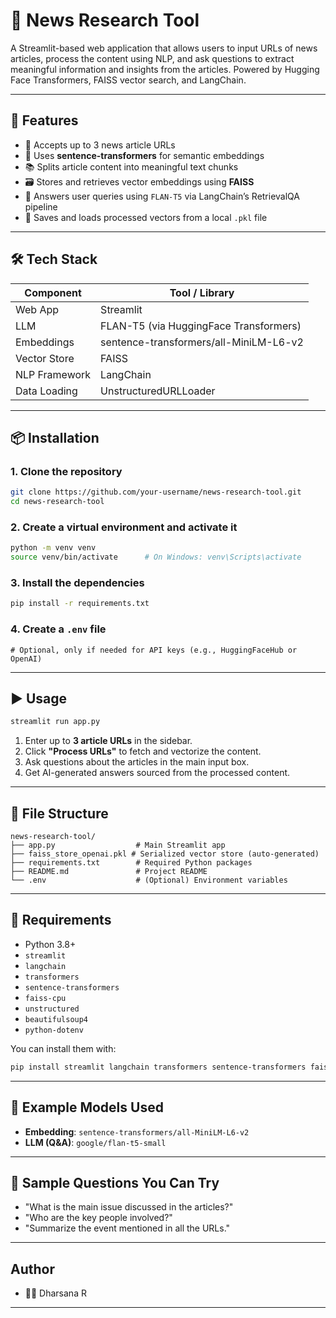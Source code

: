 # 📰 News Research Tool

A Streamlit-based web application that allows users to input URLs of news articles, process the content using NLP, and ask questions to extract meaningful information and insights from the articles. Powered by Hugging Face Transformers, FAISS vector search, and LangChain.

---

## 🚀 Features

- 🔗 Accepts up to 3 news article URLs
- 🧠 Uses **sentence-transformers** for semantic embeddings
- 📚 Splits article content into meaningful text chunks
- 🗃️ Stores and retrieves vector embeddings using **FAISS**
- 🤖 Answers user queries using `FLAN-T5` via LangChain’s RetrievalQA pipeline
- 💾 Saves and loads processed vectors from a local `.pkl` file

---

## 🛠️ Tech Stack

| Component     | Tool / Library                               |
|---------------|----------------------------------------------|
| Web App       | Streamlit                                    |
| LLM           | FLAN-T5 (via HuggingFace Transformers)       |
| Embeddings    | sentence-transformers/all-MiniLM-L6-v2       |
| Vector Store  | FAISS                                         |
| NLP Framework | LangChain                                    |
| Data Loading  | UnstructuredURLLoader                        |

---

## 📦 Installation

### 1. Clone the repository
```bash
git clone https://github.com/your-username/news-research-tool.git
cd news-research-tool
```

### 2. Create a virtual environment and activate it
```bash
python -m venv venv
source venv/bin/activate      # On Windows: venv\Scripts\activate
```

### 3. Install the dependencies
```bash
pip install -r requirements.txt
```

### 4. Create a `.env` file
```env
# Optional, only if needed for API keys (e.g., HuggingFaceHub or OpenAI)
```

---

## ▶️ Usage

```bash
streamlit run app.py
```

1. Enter up to **3 article URLs** in the sidebar.
2. Click **"Process URLs"** to fetch and vectorize the content.
3. Ask questions about the articles in the main input box.
4. Get AI-generated answers sourced from the processed content.

---

## 📁 File Structure

```
news-research-tool/
├── app.py                  # Main Streamlit app
├── faiss_store_openai.pkl # Serialized vector store (auto-generated)
├── requirements.txt        # Required Python packages
├── README.md               # Project README
└── .env                    # (Optional) Environment variables
```

---

## 📌 Requirements

- Python 3.8+
- `streamlit`
- `langchain`
- `transformers`
- `sentence-transformers`
- `faiss-cpu`
- `unstructured`
- `beautifulsoup4`
- `python-dotenv`

You can install them with:

```bash
pip install streamlit langchain transformers sentence-transformers faiss-cpu unstructured beautifulsoup4 python-dotenv
```

---

## 🧠 Example Models Used

- **Embedding**: `sentence-transformers/all-MiniLM-L6-v2`
- **LLM (Q&A)**: `google/flan-t5-small`

---

## 🧪 Sample Questions You Can Try

- "What is the main issue discussed in the articles?"
- "Who are the key people involved?"
- "Summarize the event mentioned in all the URLs."

---

##  Author

- 👨‍💻 Dharsana R

---
